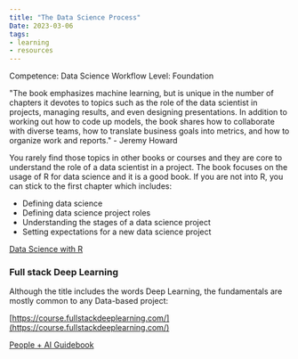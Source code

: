 ```yaml
---
title: "The Data Science Process"
Date: 2023-03-06
tags: 
- learning
- resources
---
```



Competence: Data Science Workflow
Level: Foundation

"The book emphasizes machine learning, but is unique in the number of chapters it devotes to topics such as the role of the data scientist in projects, managing results, and even designing presentations. In addition to working out how to code up models, the book shares how to collaborate with diverse teams, how to translate business goals into metrics, and how to organize work and reports." - Jeremy Howard

You rarely find those topics in other books or courses and they are core to understand the role of a data scientist in a project. The book focuses on the usage of R for data science and it is a good book. If you are not into R, you can stick to the first chapter which includes:

- Defining data science
- Defining data science project roles
- Understanding the stages of a data science project
- Setting expectations for a new data science project

[Data Science with R](https://livebook.manning.com/book/practical-data-science-with-r-second-edition/chapter-1?origin=product-toc)

### Full stack Deep Learning

Although the title includes the words Deep Learning, the fundamentals are mostly common to any Data-based project:

[https://course.fullstackdeeplearning.com/](https://course.fullstackdeeplearning.com/)

[People + AI Guidebook](https://pair.withgoogle.com/guidebook/patterns/how-do-i-explain-my-ai-system)